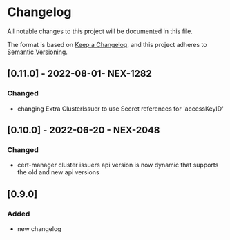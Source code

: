 # Changelog
All notable changes to this project will be documented in this file.

The format is based on [Keep a Changelog](https://keepachangelog.com/en/1.0.0/),
and this project adheres to [Semantic Versioning](https://semver.org/spec/v2.0.0.html).

## [0.11.0] - 2022-08-01- NEX-1282
### Changed
- changing Extra ClusterIssuer to use Secret references for 'accessKeyID'

## [0.10.0] - 2022-06-20 - NEX-2048
### Changed
- cert-manager cluster issuers api version is now dynamic that supports the old and new api versions

## [0.9.0] 
### Added
- new changelog
